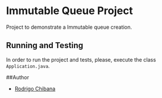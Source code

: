 # Immutable Queue Project

Project to demonstrate a Immutable queue creation.

## Running and Testing

In order to run the project and tests, please, execute the class `Application.java`.

##Author

* [Rodrigo Chibana](http://github.com/rchibana)
